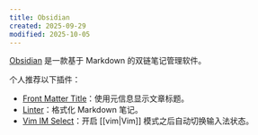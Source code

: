 ```yaml
---
title: Obsidian
created: 2025-09-29
modified: 2025-10-05
---
```


[Obsidian](https://obsidian.md/) 是一款基于 Markdown 的双链笔记管理软件。

个人推荐以下插件：

- [Front Matter Title](https://github.com/snezhig/obsidian-front-matter-title)：使用元信息显示文章标题。
- [Linter](https://github.com/platers/obsidian-linter)：格式化 Markdown 笔记。
- [Vim IM Select](https://github.com/ALONELUR/vim-im-select-obsidian)：开启 [[vim|Vim]] 模式之后自动切换输入法状态。
